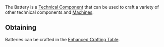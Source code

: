 The Battery is a [Technical Component](https://github.com/Slimefun/Slimefun4/wiki/Technical-Components) that can be used to craft a variety of other technical components and [Machines](https://github.com/Slimefun/Slimefun4/wiki/Electric-Machines).

## Obtaining

Batteries can be crafted in the [Enhanced Crafting Table](https://github.com/Slimefun/Slimefun4/wiki/Enhanced-Crafting-Table).
